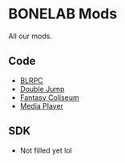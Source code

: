 # BONELAB Mods

All our mods.

## Code
* [BLRPC](BLRPC.md)
* [Double Jump](DoubleJump.md)
* [Fantasy Coliseum](FantasyColiseum.md)
* [Media Player](MediaPlayer.md)

## SDK
* Not filled yet lol